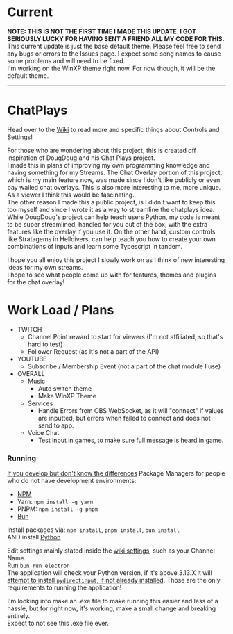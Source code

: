 # Current
**NOTE: THIS IS NOT THE FIRST TIME I MADE THIS UPDATE. I GOT SERIOUSLY LUCKY FOR HAVING SENT A FRIEND ALL MY CODE FOR THIS.**  
This current update is just the base default theme. Please feel free to send any bugs or errors to the Issues page. I expect some song names to cause some problems and will need to be fixed.  
I'm working on the WinXP theme right now. For now though, it will be the default theme.

---

# ChatPlays
Head over to the [Wiki](https://github.com/AlgorithmicPolicyIndex/ChatPlays/wiki) to read more and specific things about Controls and Settings!  

For those who are wondering about this project, this is created off inspiration of DougDoug and his Chat Plays project.  
I made this in plans of improving my own programming knowledge and having something for my Streams. The Chat Overlay portion of this project, which is my main feature now, was made since I don't like publicly or even pay walled chat overlays. This is also more interesting to me, more unique. As a viewer I think this would be fascinating.  
The other reason I made this a public project, is I didn't want to keep this too myself and since I wrote it as a way to streamline the chatplays idea.  
While DougDoug's project can help teach users Python, my code is meant to be super streamlined, handled for you out of the box, with the extra features like the overlay if you use it. On the other hand, custom controls like Stratagems in Helldivers, can help teach you how to create your own combinations of inputs and learn some Typescript in tandem.

I hope you all enjoy this project I slowly work on as I think of new interesting ideas for my own streams.  
I hope to see what people come up with for features, themes and plugins for the chat overlay!

# Work Load / Plans
  - TWITCH
      - Channel Point reward to start for viewers (I'm not affiliated, so that's hard to test)
      - Follower Request (as it's not a part of the API)
  - YOUTUBE
      - Subscribe / Membership Event (not a part of the chat module I use)
  - OVERALL
    - Music
      - Auto switch theme
      - Make WinXP Theme
    - Services
      - Handle Errors from OBS WebSocket, as it will "connect" if values are inputted, but errors when failed to connect and does not send to app.
    - Voice Chat
       - Test input in games, to make sure full message is heard in game.

### Running

[If you develop but don't know the differences](https://www.youtube.com/watch?app=desktop&v=5LZOk9dt-ko)
Package Managers for people who do not have development environments:
- [NPM](https://nodejs.org/en)
- Yarn: `npm install -g yarn`
- PNPM: `npm install -g pnpm`
- [Bun](https://bun.sh)

Install packages via: `npm install`, `pnpm install`, `bun install`  
AND install [Python](https://www.python.org/downloads/) 

Edit settings mainly stated inside the [wiki settings](https://github.com/AlgorithmicPolicyIndex/ChatPlays/wiki/Settings#main-settings), such as your Channel Name.  
Run `bun run electron`  
The application will check your Python version, if it's above 3.13.X it will [attempt to install `pydirectinput`, if not already installed](https://github.com/AlgorithmicPolicyIndex/ChatPlays/blob/main/src/index.ts#L52-L74).
Those are the only requirements to running the application!

I'm looking into make an .exe file to make running this easier and less of a hassle, but for right now, it's working, make a small change and breaking entirely.  
Expect to not see this .exe file ever.